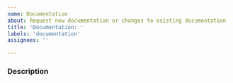 ```yaml
---
name: Documentation
about: Request new documentation or changes to existing documentation
title: 'Documentation: '
labels: 'documentation'
assignees: ''

---
```


### Description


